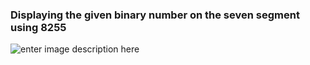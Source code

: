 ### Displaying the given binary number on the seven segment using 8255


![enter image description here](https://drive.google.com/uc?id=1zH_nkQ0DkR-R8xwLB54wzO4_ER6OwhG-)

